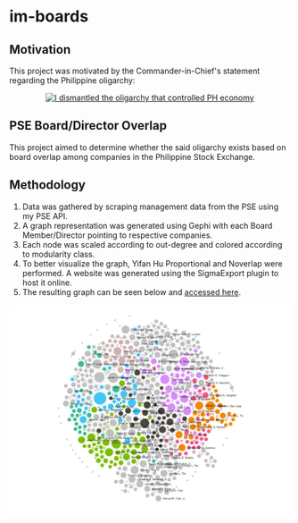 # im-boards

## Motivation
This project was motivated by the Commander-in-Chief's statement regarding the Philippine oligarchy:
<p align="center">
<a href="http://www.youtube.com/watch?v=0btAPWEA_Cs&t=51s">
<img src="http://img.youtube.com/vi/0btAPWEA_Cs/0.jpg" alt="I dismantled the oligarchy that controlled PH economy"/></a></p>

## PSE Board/Director Overlap
This project aimed to determine whether the said oligarchy exists based on board overlap among companies in the Philippine Stock Exchange.

## Methodology
1. Data was gathered by scraping management data from the PSE using my PSE API.
2. A graph representation was generated using Gephi with each Board Member/Director pointing to respective companies.
3. Each node was scaled according to out-degree and colored according to modularity class.
4. To better visualize the graph, Yifan Hu Proportional and Noverlap were performed. A website was generated using the SigmaExport plugin to host it online.
5. The resulting graph can be seen below and [accessed here](https://kgreyy.github.io/stonks-miniprojects/im-boards/).

<p align="center">
<img src="https://github.com/kgreyy/stonks-miniprojects/blob/main/im-boards/PSE%20Board%20Director%20Overlap.JPG?raw=true" alt="Graph of PSE Board Director Overlap"/>
</p>
